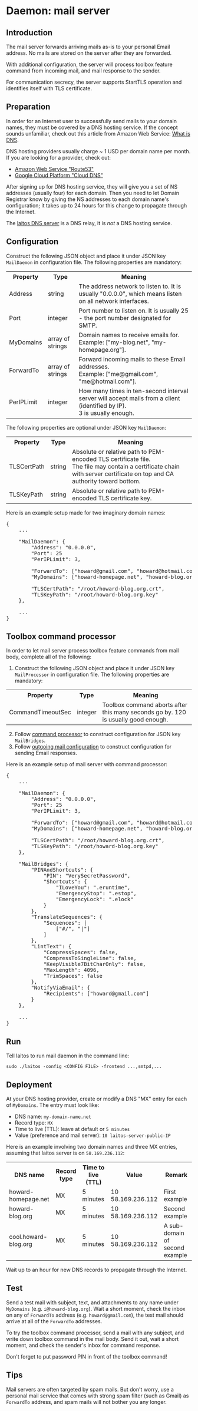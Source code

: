 # Daemon: mail server

## Introduction
The mail server forwards arriving mails as-is to your personal Email address. No mails are stored on the server after
they are forwarded.

With additional configuration, the server will process toolbox feature command from incoming mail, and mail response to
the sender.

For communication secrecy, the server supports StartTLS operation and identifies itself with TLS certificate.

## Preparation
In order for an Internet user to successfully send mails to your domain names, they must be covered by a DNS hosting
service. If the concept sounds unfamiliar, check out this article from Amazon Web Service: [What is DNS](https://aws.amazon.com/route53/what-is-dns/).

DNS hosting providers usually charge ~ 1 USD per domain name per month. If you are looking for a provider, check out:
- [Amazon Web Service "Route53"](https://aws.amazon.com/route53/)
- [Google Cloud Platform "Cloud DNS"](https://cloud.google.com/dns/)

After signing up for DNS hosting service, they will give you a set of NS addresses (usually four) for each domain. Then
you need to let Domain Registrar know by giving the NS addresses to each domain name's configuration; it takes up to 24
hours for this change to propagate through the Internet.

The [laitos DNS server](https://github.com/HouzuoGuo/laitos/wiki/Daemon:-DNS-server) is a DNS relay, it is _not_ a DNS
hosting service.

## Configuration
Construct the following JSON object and place it under JSON key `MailDaemon` in configuration file. The following
properties are mandatory:
<table>
<tr>
    <th>Property</th>
    <th>Type</th>
    <th>Meaning</th>
</tr>
<tr>
    <td>Address</td>
    <td>string</td>
    <td>The address network to listen to. It is usually "0.0.0.0", which means listen on all network interfaces.</td>
</tr>
<tr>
    <td>Port</td>
    <td>integer</td>
    <td>Port number to listen on. It is usually 25 - the port number designated for SMTP.</td>
</tr>
<tr>
    <td>MyDomains</td>
    <td>array of strings</td>
    <td>
        Domain names to receive emails for.
        <br/>
        Example: ["my-blog.net", "my-homepage.org"].
    </td>
</tr>
<tr>
    <td>ForwardTo</td>
    <td>array of strings</td>
    <td>
        Forward incoming mails to these Email addresses.
        <br/>
        Example: ["me@gmail.com", "me@hotmail.com"].
    </td>
</tr>
<tr>
    <td>PerIPLimit</td>
    <td>integer</td>
    <td>
        How many times in ten-second interval server will accept mails from a client (identified by IP).
        <br/>
        3 is usually enough.
    </td>
</tr>
</table>

The following properties are optional under JSON key `MailDaemon`:

<table>
<tr>
    <th>Property</th>
    <th>Type</th>
    <th>Meaning</th>
</tr>
<tr>
    <td>TLSCertPath</td>
    <td>string</td>
    <td>
        Absolute or relative path to PEM-encoded TLS certificate file.
        <br/>
        The file may contain a certificate chain with server certificate on top and CA authority toward bottom.
    </td>
</tr>
<tr>
    <td>TLSKeyPath</td>
    <td>string</td>
    <td>Absolute or relative path to PEM-encoded TLS certificate key.</td>
</tr>
</table>

Here is an example setup made for two imaginary domain names:
<pre>
{
    ...
    
    "MailDaemon": {
        "Address": "0.0.0.0",
        "Port": 25
        "PerIPLimit": 3,
        
        "ForwardTo": ["howard@gmail.com", "howard@hotmail.com"],
        "MyDomains": ["howard-homepage.net", "howard-blog.org"],
        
        "TLSCertPath": "/root/howard-blog.org.crt",
        "TLSKeyPath": "/root/howard-blog.org.key"
    },
     
    ...
}
</pre>

## Toolbox command processor
In order to let mail server process toolbox feature commands from mail body, complete all of the following:

1. Construct the following JSON object and place it under JSON key `MailProcessor` in configuration file.
   The following properties are mandatory:
<table>
<tr>
    <th>Property</th>
    <th>Type</th>
    <th>Meaning</th>
</tr>
<tr>
    <td>CommandTimeoutSec</td>
    <td>integer</td>
    <td>Toolbox command aborts after this many seconds go by. 120 is usually good enough.</td>
</tr>
</table>

2. Follow [command processor](https://github.com/HouzuoGuo/laitos/wiki/Command-processor) to construct configuration for
   JSON key `MailBridges`.
3. Follow [outgoing mail configuration](https://github.com/HouzuoGuo/laitos/wiki/Outgoing-mail-configuration) to construct
   configuration for sending Email responses.

Here is an example setup of mail server with command processor:
<pre>
{
    ...
    
    "MailDaemon": {
        "Address": "0.0.0.0",
        "Port": 25
        "PerIPLimit": 3,
        
        "ForwardTo": ["howard@gmail.com", "howard@hotmail.com"],
        "MyDomains": ["howard-homepage.net", "howard-blog.org"],
        
        "TLSCertPath": "/root/howard-blog.org.crt",
        "TLSKeyPath": "/root/howard-blog.org.key"
    },
    
    "MailBridges": {
        "PINAndShortcuts": {
            "PIN": "VerySecretPassword",
            "Shortcuts": {
                "ILoveYou": ".eruntime",
                "EmergencyStop": ".estop",
                "EmergencyLock": ".elock"
            }
        },
        "TranslateSequences": {
            "Sequences": [
                ["#/", "|"]
            ]
        },
        "LintText": {
            "CompressSpaces": false,
            "CompressToSingleLine": false,
            "KeepVisible7BitCharOnly": false,
            "MaxLength": 4096,
            "TrimSpaces": false
        },
        "NotifyViaEmail": {
            "Recipients": ["howard@gmail.com"]
        }
    },
     
    ...
}
</pre>

## Run
Tell laitos to run mail daemon in the command line:

    sudo ./laitos -config <CONFIG FILE> -frontend ...,smtpd,...

## Deployment
At your DNS hosting provider, create or modify a DNS "MX" entry for each of `MyDomains`. The entry must look like:

- DNS name: `my-domain-name.net`
- Record type: `MX`
- Time to live (TTL): leave at default or `5 minutes`
- Value (preference and mail server): `10 laitos-server-public-IP`

Here is an example involving two domain names and three MX entries, assuming that laitos server is on `58.169.236.112`:

<table>
<tr>
    <th>DNS name</th>
    <th>Record type</th>
    <th>Time to live (TTL)</th>
    <th>Value</th>
    <th>Remark</th>
</tr>
<tr>
    <td>howard-homepage.net</td>
    <td>MX</td>
    <td>5 minutes</td>
    <td>10 58.169.236.112</td>
    <td>First example</td>
</tr>
<tr>
    <td>howard-blog.org</td>
    <td>MX</td>
    <td>5 minutes</td>
    <td>10 58.169.236.112</td>
    <td>Second example</td>
</tr>
<tr>
    <td>cool.howard-blog.org</td>
    <td>MX</td>
    <td>5 minutes</td>
    <td>10 58.169.236.112</td>
    <td>A sub-domain of second example</td>
</tr>
</table>

Wait up to an hour for new DNS records to propagate through the Internet.

## Test
Send a test mail with subject, text, and attachments to any name under `MyDomains` (e.g. `i@howard-blog.org`). Wait a
short moment, check the inbox on any of `ForwardTo` address (e.g. `howard@gmail.com`), the test mail should arrive at
all of the `ForwardTo` addresses.

To try the toolbox command processor, send a mail with any subject, and write down toolbox command in the mail body.
Send it out, wait a short moment, and check the sender's inbox for command response.

Don't forget to put password PIN in front of the toolbox command!

## Tips
Mail servers are often targeted by spam mails. But don't worry, use a personal mail service that comes with strong spam
filter (such as Gmail) as `ForwardTo` address, and spam mails will not bother you any longer.